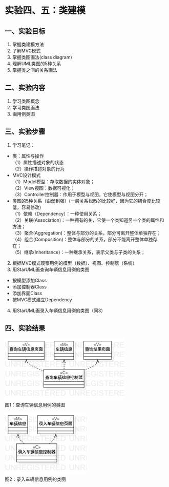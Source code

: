 # 实验四、五：类建模

## 一、实验目标

1. 掌握类建模方法
2. 了解MVC模式
3. 掌握类图画法(class diagram)
4. 理解UML类图的5种关系
5. 掌握类之间的关系画法

## 二、实验内容

1. 学习类图概念
2. 学习类图画法
3. 画用例类图


## 三、实验步骤
1. 学习笔记：  
- 类：属性与操作  
（1）属性描述对象的状态  
（2）操作描述对象的行为
- MVC设计模式  
（1）Model模型：存取数据的实体对象；  
（2）View视图：数据可视化；  
（3）Controller控制器：作用于模型与视图，它使模型与视图分开；    
- 类图的5种关系（由弱到强）(一般关系松散的比较好，因为它的耦合度比较低，容易修改)    
（1）依赖（Dependency）：一种使用关系；  
（2）关联(Association)：一种拥有的关，它使一个类知道另一个类的属性和方法；  
（3）聚合(Aggregation)：整体与部分的关系，部分可离开整体单独存在；  
（4）组合(Composition)：整体与部分的关系，部分不能离开整体单独存在；  
（5）继承(Inheritance)：一种继承关系，表示父类与子类的关系；   

  
2. 根据MVC模式观察用例的模型（数据）、视图、控制器（系统）
3. 用StarUML画查询车辆信息用例的类图
 - 按模型添加Class
 - 添加控制器Class
 - 添加界面Class
 - 按MVC模式建立Dependency
4. 用StarUML画录入车辆信息用例的类图（同3）
## 四、实验结果

![查询车辆信息用例的类图](./lab4_1.jpg)  
图1：查询车辆信息用例的类图  

![录入车辆信息用例的类图](./lab4_2.jpg)  
图2：录入车辆信息用例的类图  
